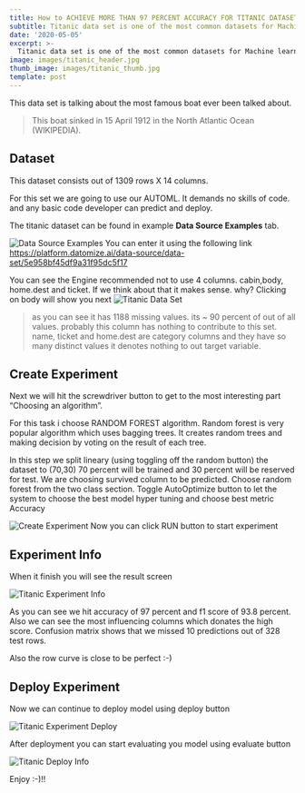 ```yaml
---
title: How to ACHIEVE MORE THAN 97 PERCENT ACCURACY FOR TITANIC DATASET AND DEPLOY it into production IN LESS THAN A MINUTE
subtitle: Titanic data set is one of the most common datasets for Machine learning beginners.
date: '2020-05-05'
excerpt: >-
  Titanic data set is one of the most common datasets for Machine learning beginners.
image: images/titanic_header.jpg
thumb_image: images/titanic_thumb.jpg
template: post
---
```


This data set is talking about the most famous boat ever been talked about.
> This boat sinked in 15 April 1912 in the North Atlantic Ocean (WIKIPEDIA).

## Dataset
This dataset consists out of 1309 rows X 14 columns.

For this set we are going to use our AUTOML. It demands no skills of code.
and any basic code developer can predict and deploy.

The titanic dataset can be found in example **Data Source Examples** tab.

![Data Source Examples](/images/titanic/dataSourceExmaples.png)
You can enter it using the following link https://platform.datomize.ai/data-source/data-set/5e958bf45df9a31f95dc5f17

You can see the Engine recommended not to use 4 columns.
cabin,body, home.dest and ticket.
If we think about that it makes sense. why?
Clicking on body will show you next
![Titanic Data Set](/images/titanic/titanicDataSet.png)
> as you can see it has 1188 missing values.
 its  ~ 90 percent of  out of all values. probably this column has nothing to contribute to this set.
name, ticket and home.dest are category columns and they have so many distinct values it denotes nothing to out target variable.

## Create Experiment
Next we will hit the screwdriver button to get to the most interesting part
“Choosing an algorithm”.

For this task i choose RANDOM FOREST algorithm.
Random forest is very popular algorithm which uses bagging trees.
It creates random trees and making decision by voting on the result of each tree.

In this step we split lineary (using toggling off the random button) the dataset to (70,30)
70 percent will be trained and 30 percent will be reserved for test.
We are choosing survived column to be predicted.
Choose random forest from the two class section.
Toggle AutoOptimize button to let the system to choose the best model hyper tuning and choose best metric Accuracy

![Create Experiment](/images/titanic/createExperiment.png)
Now you can click RUN button to start experiment

## Experiment Info
When it finish you will see the result screen

![Titanic Experiment Info](/images/titanic/experimentInfo.png)

As you can see we hit accuracy of 97 percent and f1 score of 93.8 percent.
Also we can see the most influencing columns which donates the high score.
Confusion matrix shows that we missed 10 predictions out of 328 test rows.

Also the row curve is close to be perfect :-)

## Deploy Experiment
Now we can continue to deploy model using deploy button

![Titanic Experiment Deploy](/images/titanic/experimentDeploy.png)

After deployment you can start evaluating you model using evaluate button

![Titanic Deploy Info](/images/titanic/deployInfo.png)

Enjoy :-)!!
